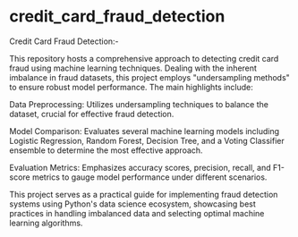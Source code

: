 # credit_card_fraud_detection
Credit Card Fraud Detection:-

This repository hosts a comprehensive approach to detecting credit card fraud using machine learning techniques. Dealing with the inherent imbalance in fraud datasets, this project employs "undersampling methods" to ensure robust model performance. The main highlights include:

Data Preprocessing: Utilizes undersampling techniques to balance the dataset, crucial for effective fraud detection.

Model Comparison: Evaluates several machine learning models including Logistic Regression, Random Forest, Decision Tree, and a Voting Classifier ensemble to determine the most effective approach.

Evaluation Metrics: Emphasizes accuracy scores, precision, recall, and F1-score metrics to gauge model performance under different scenarios.

This project serves as a practical guide for implementing fraud detection systems using Python's data science ecosystem, showcasing best practices in handling imbalanced data and selecting optimal machine learning algorithms.

